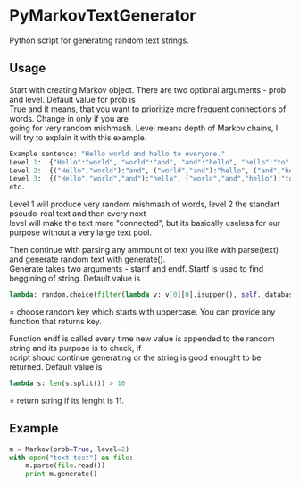PyMarkovTextGenerator
=====================

Python script for generating random text strings.


Usage
-----

Start with creating Markov object. There are two optional arguments - prob and level. Default value for prob is  
True and it means, that you want to prioritize more frequent connections of words. Change in only if you are  
going for very random mishmash. Level means depth of Markov chains, I will try to explain it with this example.

```python
Example sentence: "Hello world and hello to everyone."
Level 1:  {"Hello":"world", "world":"and", "and":"hello", "hello":"to", "to":"everyone."}
Level 2:  {("Hello","world"):"and", ("world","and"):"hello", ("and","hello"):"to", ("hello","to"):"everyone"}
Level 3:  {("Hello","world","and"):"hello", ("world","and","hello"):"to", ("and","hello","to"):"everyone"}
etc.
```

Level 1 will produce very random mishmash of words, level 2 the standart pseudo-real text and then every next  
level will make the text more "connected", but its basically useless for our purpose without a very large text pool.  

Then continue with parsing any ammount of text you like with parse(text) and generate random text with generate().  
Generate takes two arguments - startf and endf. Startf is used to find beggining of string. Default value is 
```python
lambda: random.choice(filter(lambda v: v[0][0].isupper(), self._database))
```
= choose random key which starts with uppercase. You can provide any function that returns key.

Function endf is called every time new value is appended to the random string and its purpose is to check, if  
script shoud continue generating or the string is good enought to be returned. Default value is
```python
lambda s: len(s.split()) > 10
```
= return string if its lenght is 11.

Example
-------
```python
m = Markov(prob=True, level=2)
with open("text-test") as file:
    m.parse(file.read())
    print m.generate()
```
